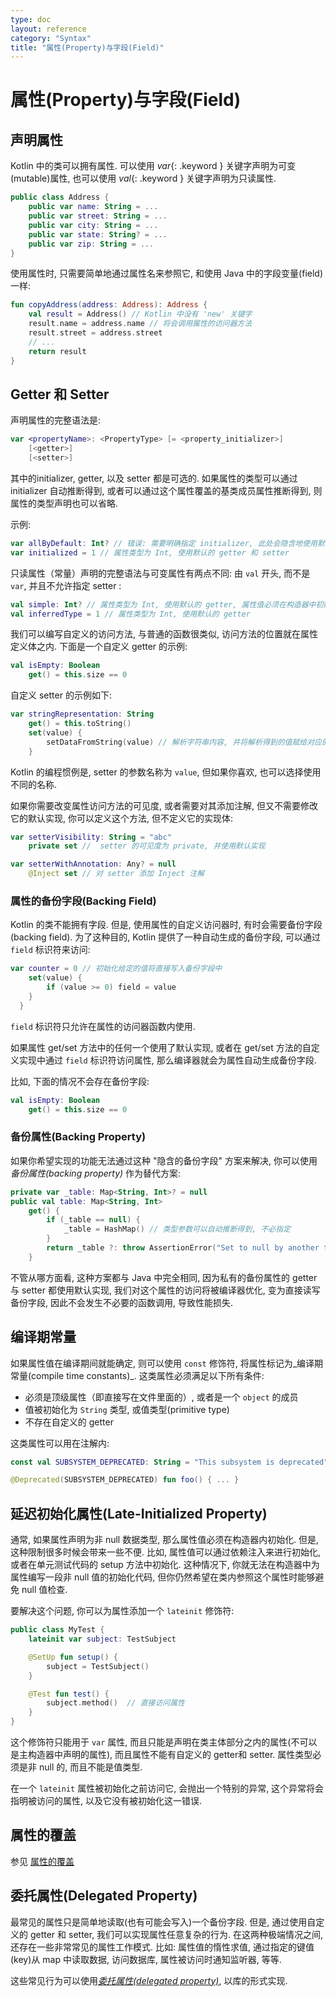 ```yaml
---
type: doc
layout: reference
category: "Syntax"
title: "属性(Property)与字段(Field)"
---
```


# 属性(Property)与字段(Field)

## 声明属性

Kotlin 中的类可以拥有属性. 可以使用 *var*{: .keyword } 关键字声明为可变(mutable)属性, 也可以使用 *val*{: .keyword } 关键字声明为只读属性.

``` kotlin
public class Address { 
    public var name: String = ...
    public var street: String = ...
    public var city: String = ...
    public var state: String? = ...
    public var zip: String = ...
}
```

使用属性时, 只需要简单地通过属性名来参照它, 和使用 Java 中的字段变量(field)一样:

``` kotlin
fun copyAddress(address: Address): Address {
    val result = Address() // Kotlin 中没有 'new' 关键字
    result.name = address.name // 将会调用属性的访问器方法
    result.street = address.street
    // ...
    return result
}
```

## Getter 和 Setter

声明属性的完整语法是:

``` kotlin
var <propertyName>: <PropertyType> [= <property_initializer>]
    [<getter>]
    [<setter>]
```

其中的initializer, getter, 以及 setter 都是可选的. 如果属性的类型可以通过 initializer 自动推断得到, 或者可以通过这个属性覆盖的基类成员属性推断得到, 则属性的类型声明也可以省略.

示例:

``` kotlin
var allByDefault: Int? // 错误: 需要明确指定 initializer, 此处会隐含地使用默认的 getter 和 setter
var initialized = 1 // 属性类型为 Int, 使用默认的 getter 和 setter
```

只读属性（常量）声明的完整语法与可变属性有两点不同: 由 `val` 开头, 而不是 `var`, 并且不允许指定 setter :

``` kotlin
val simple: Int? // 属性类型为 Int, 使用默认的 getter, 属性值必须在构造器中初始化
val inferredType = 1 // 属性类型为 Int, 使用默认的 getter
```

我们可以编写自定义的访问方法, 与普通的函数很类似, 访问方法的位置就在属性定义体之内. 下面是一个自定义 getter 的示例:

``` kotlin
val isEmpty: Boolean
    get() = this.size == 0
```

自定义 setter 的示例如下:

``` kotlin
var stringRepresentation: String
    get() = this.toString()
    set(value) {
        setDataFromString(value) // 解析字符串内容, 并将解析得到的值赋给对应的其他属性
    }
```

Kotlin 的编程惯例是,  setter 的参数名称为 `value`, 但如果你喜欢, 也可以选择使用不同的名称.

如果你需要改变属性访问方法的可见度, 或者需要对其添加注解, 但又不需要修改它的默认实现, 你可以定义这个方法, 但不定义它的实现体:

``` kotlin
var setterVisibility: String = "abc"
    private set //  setter 的可见度为 private, 并使用默认实现

var setterWithAnnotation: Any? = null
    @Inject set // 对 setter 添加 Inject 注解
```

### 属性的备份字段(Backing Field)

Kotlin 的类不能拥有字段. 但是, 使用属性的自定义访问器时, 有时会需要备份字段(backing field).
为了这种目的, Kotlin 提供了一种自动生成的备份字段, 可以通过 `field` 标识符来访问:

``` kotlin
var counter = 0 // 初始化给定的值将直接写入备份字段中
    set(value) {
        if (value >= 0) field = value
    }
  }
```

`field` 标识符只允许在属性的访问器函数内使用.

如果属性 get/set 方法中的任何一个使用了默认实现, 或者在 get/set 方法的自定义实现中通过 `field` 标识符访问属性, 那么编译器就会为属性自动生成备份字段.

比如, 下面的情况不会存在备份字段:

``` kotlin
val isEmpty: Boolean
    get() = this.size == 0
```

### 备份属性(Backing Property)

如果你希望实现的功能无法通过这种 "隐含的备份字段" 方案来解决, 你可以使用 *备份属性(backing property)* 作为替代方案:

``` kotlin
private var _table: Map<String, Int>? = null
public val table: Map<String, Int>
    get() {
        if (_table == null) {
            _table = HashMap() // 类型参数可以自动推断得到, 不必指定
        }
        return _table ?: throw AssertionError("Set to null by another thread")
    }
```

不管从哪方面看, 这种方案都与 Java 中完全相同, 因为私有的备份属性的 getter 与 setter 都使用默认实现,
我们对这个属性的访问将被编译器优化, 变为直接读写备份字段, 因此不会发生不必要的函数调用, 导致性能损失.


## 编译期常量

如果属性值在编译期间就能确定, 则可以使用 `const` 修饰符, 将属性标记为_编译期常量(compile time constants)_.
这类属性必须满足以下所有条件:

  * 必须是顶级属性（即直接写在文件里面的）, 或者是一个 `object` 的成员
  * 值被初始化为 `String` 类型, 或值类型(primitive type)
  * 不存在自定义的 getter

这类属性可以用在注解内:

``` kotlin
const val SUBSYSTEM_DEPRECATED: String = "This subsystem is deprecated"

@Deprecated(SUBSYSTEM_DEPRECATED) fun foo() { ... }
```


## 延迟初始化属性(Late-Initialized Property)

通常, 如果属性声明为非 null 数据类型, 那么属性值必须在构造器内初始化. 但是, 这种限制很多时候会带来一些不便.
比如, 属性值可以通过依赖注入来进行初始化, 或者在单元测试代码的 setup 方法中初始化. 这种情况下, 你就无法在构造器中为属性编写一段非 null 值的初始化代码, 但你仍然希望在类内参照这个属性时能够避免 null 值检查.

要解决这个问题, 你可以为属性添加一个 `lateinit` 修饰符:

``` kotlin
public class MyTest {
    lateinit var subject: TestSubject

    @SetUp fun setup() {
        subject = TestSubject()
    }

    @Test fun test() {
        subject.method()  // 直接访问属性
    }
}
```

这个修饰符只能用于 `var` 属性, 而且只能是声明在类主体部分之内的属性(不可以是主构造器中声明的属性), 而且属性不能有自定义的 getter和 setter. 属性类型必须是非 null 的, 而且不能是值类型.

在一个 `lateinit` 属性被初始化之前访问它, 会抛出一个特别的异常, 这个异常将会指明被访问的属性, 以及它没有被初始化这一错误.

## 属性的覆盖

参见 [属性的覆盖](classes.html#overriding-properties)

## 委托属性(Delegated Property)
  
最常见的属性只是简单地读取(也有可能会写入)一个备份字段. 但是, 通过使用自定义的 getter 和 setter, 我们可以实现属性任意复杂的行为.
在这两种极端情况之间, 还存在一些非常常见的属性工作模式. 比如: 属性值的惰性求值, 通过指定的键值(key)从 map 中读取数据, 访问数据库, 属性被访问时通知监听器, 等等.

这些常见行为可以使用[_委托属性(delegated property)_](delegated-properties.html), 以库的形式实现.
